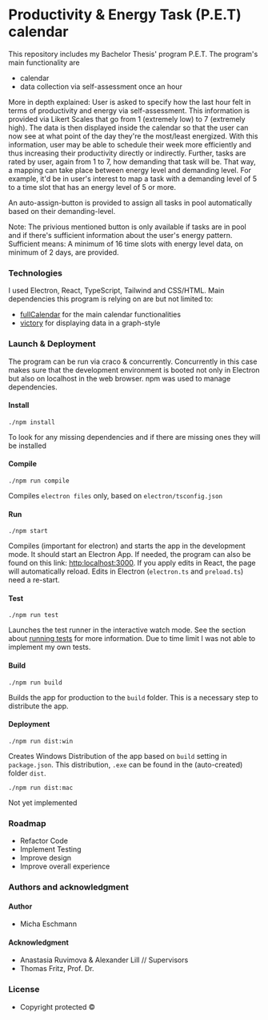 # Productivity & Energy Task (P.E.T) calendar
This repository includes my Bachelor Thesis' program P.E.T. The program's main functionality are
- calendar
- data collection via self-assessment once an hour

More in depth explained: User is asked to specify how the last hour felt in terms of productivity and energy via self-assessment. This information is provided via Likert Scales that go from 1 (extremely low) to 7 (extremely high). The data is then displayed inside the calendar so that the user can now see at what point of the day they're the most/least energized. With this information, user may be able to schedule their week more efficiently and thus increasing their productivity directly or indirectly. 
Further, tasks are rated by user, again from 1 to 7, how demanding that task will be. That way, a mapping can take place between energy level and demanding level. For example, it'd be in user's interest to map a task with a demanding level of 5 to a time slot that has an energy level of 5 or more.

An auto-assign-button is provided to assign all tasks in pool automatically based on their demanding-level. 

Note: The privious mentioned button is only available if tasks are in pool and if there's sufficient information about the user's energy pattern. Sufficient means: A minimum of 16 time slots with energy level data, on minimum of 2 days, are provided. 

### Technologies
I used Electron, React, TypeScript, Tailwind and CSS/HTML. Main dependencies this program is relying on are but not limited to:
- [fullCalendar](https://fullcalendar.io/) for the main calendar functionalities
- [victory](https://formidable.com/open-source/victory/) for displaying data in a graph-style

### Launch & Deployment
The program can be run via craco & concurrently. Concurrently in this case makes sure that the development environment is booted not only in Electron but also on localhost in the web browser.
npm was used to manage dependencies.

#### Install
```
./npm install
```
To look for any missing dependencies and if there are missing ones they will be installed

#### Compile
```
./npm run compile
```
Compiles `electron files` only, based on `electron/tsconfig.json`

#### Run
```
./npm start
```
Compiles (important for electron) and starts the app in the development mode. It should start an Electron App. If needed, the program can also be found on this link: [http:localhost:3000](http://localhost:3000). 
If you apply edits in React, the page will automatically reload. Edits in Electron (`electron.ts` and `preload.ts`) need a re-start. 

#### Test
```
./npm run test
```
Launches the test runner in the interactive watch mode.
See the section about [running tests](https://create-react-app.dev/docs/running-tests/) for more information.
Due to time limit I was not able to implement my own tests.

#### Build
```
./npm run build
```
Builds the app for production to the `build` folder. This is a necessary step to distribute the app.

#### Deployment
```
./npm run dist:win
```
Creates Windows Distribution of the app based on `build` setting in `package.json`. This distribution, `.exe` can be found in the (auto-created) folder `dist`.

```
./npm run dist:mac
```
Not yet implemented 


### Roadmap
- Refactor Code
- Implement Testing
- Improve design
- Improve overall experience

### Authors and acknowledgment
#### Author
- Micha Eschmann

#### Acknowledgment
- Anastasia Ruvimova & Alexander Lill  // Supervisors
- Thomas Fritz, Prof. Dr.

### License
- Copyright protected &copy;

